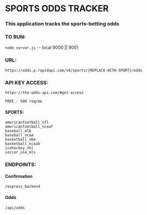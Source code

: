 # SPORTS ODDS TRACKER

### This application tracks the sports-betting odds
###
### TO RUN:
```node server.js``` -- local 9000 || 9001
### URL:
```
https://odds.p.rapidapi.com/v4/sports/{REPLACE-WITH-SPORT}/odds
```
### API KEY ACCESS:
```
https://the-odds-api.com/#get-access

FREE - 500 req/mo
```
#### SPORTS:
```
americanfootball_nfl
americanfootball_ncaaf
baseball_mlb
baseball_ncaa
basketball_nba
basketball_ncaab
icehockey_nhl
soccer_usa_mls
```
### ENDPOINTS:
#### Confirmation
```
/express_backend
```
#### Odds
```
/api/odds
```